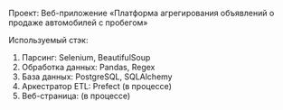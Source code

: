 Проект: Веб-приложение «Платформа агрегирования объявлений о продаже автомобилей с пробегом»

Используемый стэк:
1. Парсинг: Selenium, BeautifulSoup
2. Обработка данных: Pandas, Regex
3. База данных: PostgreSQL, SQLAlchemy
4. Аркестратор ETL: Prefect (в процессе)
5. Веб-страница: (в процессе)
